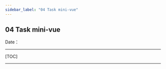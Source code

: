 ```yaml
---
sidebar_label: "04 Task mini-vue"
---
```


## 04 Task mini-vue

Date：

------



[TOC]



------











